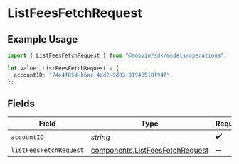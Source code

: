 # ListFeesFetchRequest

## Example Usage

```typescript
import { ListFeesFetchRequest } from "@moovio/sdk/models/operations";

let value: ListFeesFetchRequest = {
  accountID: "74e4f85d-b6ac-4dd2-9d03-91946518f94f",
};
```

## Fields

| Field                                                                              | Type                                                                               | Required                                                                           | Description                                                                        |
| ---------------------------------------------------------------------------------- | ---------------------------------------------------------------------------------- | ---------------------------------------------------------------------------------- | ---------------------------------------------------------------------------------- |
| `accountID`                                                                        | *string*                                                                           | :heavy_check_mark:                                                                 | N/A                                                                                |
| `listFeesFetchRequest`                                                             | [components.ListFeesFetchRequest](../../models/components/listfeesfetchrequest.md) | :heavy_minus_sign:                                                                 | N/A                                                                                |